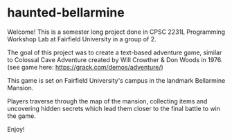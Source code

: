 # haunted-bellarmine

Welcome! This is a semester long project done in CPSC 2231L Programming Workshop Lab at Fairfield University in a group of 2.

The goal of this project was to create a text-based adventure game, similar to Colossal Cave Adventure created by Will Crowther & Don Woods in 1976.
(see game here: https://grack.com/demos/adventure/)

This game is set on Fairfield University's campus in the landmark Bellarmine Mansion.

Players traverse through the map of the mansion, collecting items and uncovering hidden secrets which lead them closer to the final battle to win the game.

Enjoy!
